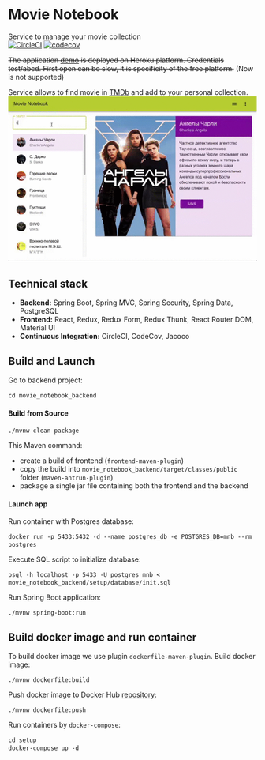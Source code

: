 # Movie Notebook
Service to manage your movie collection  
[![CircleCI](https://circleci.com/gh/buharov-alexander/movie_notebook/tree/master.svg?style=svg)](https://circleci.com/gh/buharov-alexander/movie_notebook/tree/master)
[![codecov](https://codecov.io/gh/buharov-alexander/movie_notebook/branch/master/graph/badge.svg)](https://codecov.io/gh/buharov-alexander/movie_notebook)

~~The application [demo](https://movie-notebook-app.herokuapp.com/mnb/webui/movies) is deployed on Heroku platform. Credentials test/abcd. First open can be slow, it is specificity of the free platform.~~ (Now is not supported)

Service allows to find movie in [TMDb](https://www.themoviedb.org/) and add to your personal collection.
![](https://github.com/buharov-alexander/movie_notebook/blob/master/movie_notebook_web/public/search.gif)

## Technical stack
- **Backend:** Spring Boot, Spring MVC, Spring Security, Spring Data, PostgreSQL
- **Frontend:** React, Redux, Redux Form, Redux Thunk, React Router DOM, Material UI
- **Continuous Integration:** CircleCI, CodeCov, Jacoco

## Build and Launch
Go to backend project:
```
cd movie_notebook_backend
```
#### Build from Source
```
./mvnw clean package
```
This Maven command:
- create a build of frontend (`frontend-maven-plugin`)
- copy the build into `movie_notebook_backend/target/classes/public` folder (`maven-antrun-plugin`)
- package a single jar file containing both the frontend and the backend

#### Launch app
Run container with Postgres database:
```
docker run -p 5433:5432 -d --name postgres_db -e POSTGRES_DB=mnb --rm postgres
```
Execute SQL script to initialize database:
```
psql -h localhost -p 5433 -U postgres mnb < movie_notebook_backend/setup/database/init.sql
```
Run Spring Boot application:
```
./mvnw spring-boot:run
```

## Build docker image and run container
To build docker image we use plugin `dockerfile-maven-plugin`.
Build docker image:
```
./mvnw dockerfile:build
```
Push docker image to Docker Hub [repository](https://hub.docker.com/repository/docker/buharovalexander/movie_notebook_backend):
```
./mvnw dockerfile:push
```
Run containers by `docker-compose`:
```
cd setup
docker-compose up -d
```
